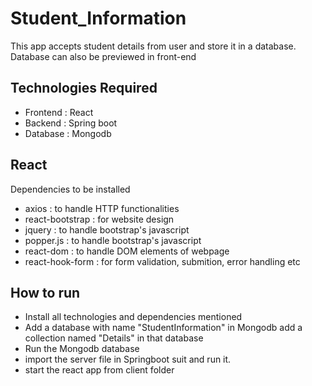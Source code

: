 # Student_Information
This app accepts student details from user and store it in a database. Database can also be previewed in front-end
## Technologies Required
- Frontend : React
- Backend : Spring boot
- Database : Mongodb
## React
Dependencies to be installed
- axios : to handle HTTP functionalities
- react-bootstrap : for website design
- jquery : to handle bootstrap's javascript
- popper.js : to handle bootstrap's javascript
- react-dom : to handle DOM elements of webpage
- react-hook-form : for form validation, submition, error handling etc
## How to run
- Install all technologies and dependencies mentioned
- Add a database with name "StudentInformation" in Mongodb add a collection named "Details" in that database
- Run the Mongodb database
- import the server file in Springboot suit and run it.
- start the react app from client folder


